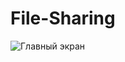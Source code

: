 # File-Sharing
![Главный экран](https://github.com/DeadOrAlive256/File-Sharing/screenshots/Main.png)
